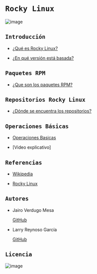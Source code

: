 # `Rocky Linux` 

![image](https://user-images.githubusercontent.com/114906861/214279955-1ac2c065-8d2e-4b8b-91c9-944ad300af3d.png)

## `Introducción`

- [¿Qué es Rocky Linux?](linux/linux.md)

- [¿En qué versión está basada?](version/version.md)

## `Paquetes RPM` 

- [¿Que son los paquetes RPM?](rpm/rpm.md)


## `Repositorios Rocky Linux`

- [¿Dónde se encuentra los repositorios?](repositorios/repositorios.md)

## `Operaciones Básicas`
 
- [Operaciones Basicas](operaciones/operaciones.md)

- [Video explicativo]

## `Referencias`

- [Wikipedia](https://es.wikipedia.org/wiki/Rocky_Linux)

- [Rocky Linux](https://rockylinux.org)


## `Autores`

- Jairo Verdugo Mesa

     [GitHub](https://github.com/Jairoverdugo98)

- Larry Reynoso García

     [GitHub](https://github.com/LarryWestbrook)

## `Licencia`

![image](https://user-images.githubusercontent.com/114906861/214280755-73c45fbd-cb4a-4492-b969-807a3cc50bd1.PNG)

